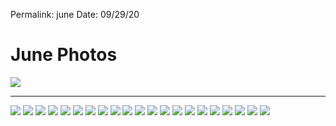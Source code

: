 
Permalink: june
Date: 09/29/20


# June Photos

![](https://i.imgur.com/0LfvI12.jpg)

---- 

![](https://i.imgur.com/GPy4OZr.jpg)
![](https://i.imgur.com/jImpp2V.jpg)
![](https://i.imgur.com/hs1FeAa.jpg)
![](https://i.imgur.com/iS880gm.jpg)
![](https://i.imgur.com/4fyrnhV.jpg)
![](https://i.imgur.com/zFnbY9Z.jpg)
![](https://i.imgur.com/bd25GG6.jpg)
![](https://i.imgur.com/ULnd31g.jpg)
![](https://i.imgur.com/G8PD19a.jpg)
![](https://i.imgur.com/FTr4Qsf.jpg)
![](https://i.imgur.com/8xHPy9g.jpg)
![](https://i.imgur.com/8RjeYJi.jpg)
![](https://i.imgur.com/M0ZtcEJ.jpg)
![](https://i.imgur.com/TAnd3TU.jpg)
![](https://i.imgur.com/CgPiZtA.jpg)
![](https://i.imgur.com/iqzcREi.jpg)
![](https://i.imgur.com/HnrYD80.jpg)
![](https://i.imgur.com/itePayi.jpg)
![](https://i.imgur.com/c41FxS1.jpg)
![](https://i.imgur.com/RE9ZSo7.jpg)
![](https://i.imgur.com/XA2byeN.jpg)

